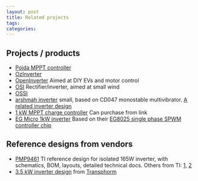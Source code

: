 ```yaml
---
layout: post
title: Related projects
tags: 
categories: 
---
```


## Projects / products

* [Poida MPPT controller](https://www.thebackshed.com/forum/ViewTopic.php?FID=4&TID=12027)
* [OzInverter](https://www.bryanhorology.com/ozinverter.php)
* [OpenInverter](https://openinverter.org/wiki/Main_Page) Aimed at DIY EVs and motor control
* [OSI](https://gitlab.com/windempowerment/open-source-inverter) Rectifier/inverter, aimed at small wind
* [OSSI](https://github.com/transistorgrab/OSSI)
* [arshmah inverter](https://inventhub.io/c/arshmah/Inverter/tree/default) small, based on CD047 monostable multivibrator. [A related inverter design](https://cevgroup.org/building-our-own-inverter/)
* [1 kW MPPT charge controller](https://www.pcbway.com/project/shareproject/DIY_1kW_Open_Source_MPPT_Solar_Charge_Controller.html) Can purchase from link
* [EG Micro 1kW inverter](http://egmicro.com/solution-centers/detail/1000W-DC-AC&11/) Based on their [EG8025 single phase SPWM controller chip](https://www.sekorm.com/doc/2471240.html)


## Reference designs from vendors
* [PMP9461](https://www.ti.com/tool/PMP9461) TI reference design for isolated 165W inverter, with schematics, BOM, layouts, detailed technical docs. Others from TI: [1](https://www.ti.com/tool/TMDSHVMPPTKIT), [2](https://www.ti.com/tool/TMDSHVMPPTKIT)
* [3.5 kW inverter design](https://www.transphormusa.com/en/evaluation-kit/tdinv3500p100-kit/) from [Transphorm](http://transphormusa.com)

